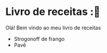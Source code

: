 # Livro de receitas ::dancer:

Olá! Bem vindo ao meu livro de receitas

-  Strogonoff de frango
-  Pavê 